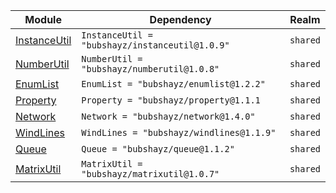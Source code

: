 | Module | Dependency | Realm |
| -- | -- | -- |
| [InstanceUtil](https://bubshayz.github.io/Roblox-Modules/api/InstanceUtil) | `InstanceUtil = "bubshayz/instanceutil@1.0.9"` | `shared` |
| [NumberUtil](https://bubshayz.github.io/Roblox-Modules/api/NumberUtil) | `NumberUtil = "bubshayz/numberutil@1.0.8"` | `shared` |
| [EnumList](https://bubshayz.github.io/Roblox-Modules/api/EnumList) | `EnumList = "bubshayz/enumlist@1.2.2"` | `shared` |
| [Property](https://bubshayz.github.io/Roblox-Modules/api/Property) | `Property = "bubshayz/property@1.1.1` | `shared` |
| [Network](https://bubshayz.github.io/Roblox-Modules/api/Network) | `Network = "bubshayz/network@1.4.0"` | `shared` |
| [WindLines](https://bubshayz.github.io/Roblox-Modules/api/WindLines) | `WindLines = "bubshayz/windlines@1.1.9"` | `shared` |
| [Queue](https://bubshayz.github.io/Roblox-Modules/api/Queue) | `Queue = "bubshayz/queue@1.1.2"` | `shared` |
| [MatrixUtil](https://bubshayz.github.io/Roblox-Modules/api/MatrixUtil) | `MatrixUtil = "bubshayz/matrixutil@1.0.7"` | `shared` |